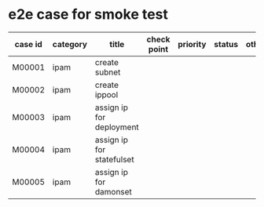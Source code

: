 # e2e case for smoke test

| case id | category  | title | check point      | priority | status | other |
|---------|-----------|-------|------------------|----------|--------|-------|
| M00001  | ipam | create subnet  | | | | |
| M00002  | ipam | create ippool  | | | | |
| M00003  | ipam | assign ip for deployment | | | | |
| M00004  | ipam | assign ip for statefulset | | | | |
| M00005  | ipam | assign ip for damonset | | | | |
